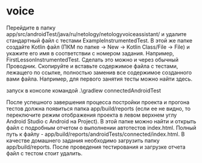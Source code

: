 # voice
Перейдите в папку app/src/androidTest/java/ru/netology/netologyvoiceassistant/ и удалите стандартный файл с тестами ExampleInstrumentedTest.
В этой же папке создайте Kotlin файл (ПКМ по папке -> New -> Kotlin Class/File -> File) и укажите его имя в соответствии с номером задания. Например, FirstLessonInstrumentedTest. Сделать это можно и через обычный Проводник.
Скопируйте и вставьте содержимое файла с тестами, лежащего по ссылке, полностью заменив все содержимое созданного вами файла. Например, для первого занятия тесты можно найти здесь.


запуск в консоле командой
.\gradlew connectedAndroidTest

После успешного завершения процесса постройки проекта и прогона тестов должна появиться папка app/build/reports (если ее не видно, то переключите режим отображения проекта в левом верхнем углу Android Studio с Android на Project). В этой папке можно найти и открыть файл с подробным отчетом о выполнении автотестов index.html. Полный путь к файлу - app/build/reports/androidTests/connected/index.html.
В качестве домашнего задания необходимо загрузить папку app/build/reports.
После проведения тестирования и загрузке отчета файл с тестом стоит удалить.
